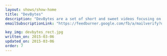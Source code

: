 ```yaml
---
layout: shows/show-home
title: "DevBytes"
description: "DevBytes are a set of short and sweet videos focusing on a specific topic. Here you'll find a list curated DevBytes for Web Developers."
emailSubscriptionLink: "https://feedburner.google.com/fb/a/mailverify?uri=webdevbytes&amp;loc=en_US"

key_img: devbytes_rect.jpg
written_on: 2015-03-06
updated_on: 2015-03-06
order: 7
---
```

